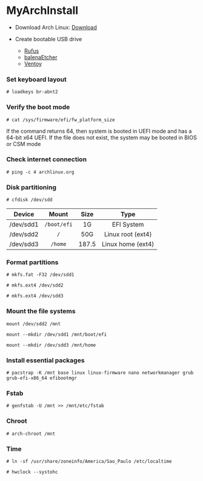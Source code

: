 # MyArchInstall

* Download Arch Linux: [Download](https://www.archlinux.org/download/)

* Create bootable USB drive
    * [Rufus](https://rufus.ie) 
    * [balenaEtcher](https://etcher.balena.io/#download-etcher) 
    * [Ventoy](https://www.ventoy.net/en/download.html)

### Set keyboard layout
```
# loadkeys br-abnt2
```

### Verify the boot mode
```
# cat /sys/firmware/efi/fw_platform_size
```
If the command returns 64, then system is booted in UEFI mode and has a 64-bit x64 UEFI. If the file does not exist, the system may be booted in BIOS or CSM mode

### Check internet connection
```
# ping -c 4 archlinux.org
```

### Disk partitioning
```
# cfdisk /dev/sdd
```
| Device    | Mount         | Size  | Type              |
| :-------: | :-----------: | :---: | :---------------: |
| /dev/sdd1 | `/boot/efi`   | 1G    | EFI System        |
| /dev/sdd2 | `/`           | 50G   | Linux root (ext4) |
| /dev/sdd3 | `/home`       | 187.5 | Linux home (ext4) |

### Format partitions
```
# mkfs.fat -F32 /dev/sdd1

# mkfs.ext4 /dev/sdd2

# mkfs.ext4 /dev/sdd3
```

### Mount the file systems
```
mount /dev/sdd2 /mnt

mount --mkdir /dev/sdd1 /mnt/boot/efi

mount --mkdir /dev/sdd3 /mnt/home
```

### Install essential packages
```
# pacstrap -K /mnt base linux linux-firmware nano networkmanager grub grub-efi-x86_64 efibootmgr
```

### Fstab
```
# genfstab -U /mnt >> /mnt/etc/fstab
```

### Chroot
```
# arch-chroot /mnt
```

### Time
```
# ln -sf /usr/share/zoneinfo/America/Sao_Paulo /etc/localtime

# hwclock --systohc
```

